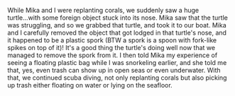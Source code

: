 While Mika and I were replanting corals, we suddenly saw a huge turtle...with some foreign object stuck into its nose. Mika saw that the turtle was struggling, and so we grabbed that turtle, and took it to our boat. Mika and I carefully removed the object that got lodged in that turtle's nose, and it happened to be a plastic spork (BTW a spork is a spoon with fork-like spikes on top of it)! It's a good thing the turtle's doing well now that we managed to remove the spork from it. I then told Mika my experience of seeing a floating plastic bag while I was snorkeling earlier, and she told me that, yes, even trash can show up in open seas or even underwater. With that, we continued scuba diving, not only replanting corals but also picking up trash either floating on water or lying on the seafloor.